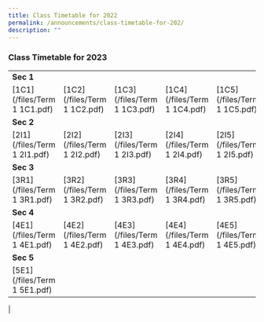 ```yaml
---
title: Class Timetable for 2022
permalink: /announcements/class-timetable-for-202/
description: ""
---
```

### **Class Timetable for 2023**

| | | | | | | | | 
|---|---|---|---|---|---|---|---|
| **Sec 1** |  |  |  |  |  |  |  |
| [1C1](/files/Term 1 1C1.pdf) | [1C2](/files/Term 1 1C2.pdf) | [1C3](/files/Term 1 1C3.pdf) | [1C4](/files/Term 1 1C4.pdf) | [1C5](/files/Term 1 1C5.pdf) | [1C6](/files/Term 1 1C6.pdf) | [1C7](/files/Term 1 1C7.pdf) | [1C8](/files/Term 1 1C8.pdf) |
| **Sec 2** |  |  |  |  |  |  |  |
| [2I1](/files/Term 1 2I1.pdf) | [2I2](/files/Term 1 2I2.pdf) | [2I3](/files/Term 1 2I3.pdf) | [2I4](/files/Term 1 2I4.pdf) | [2I5](/files/Term 1 2I5.pdf) | [2I6](/files/Term 1 2I6.pdf) | [2I7](/files/Term 1 2I7.pdf) | [2I8](/files/Term 1 2I8.pdf) |
| **Sec 3** |  |  |  |  |  |  |  |
| [3R1](/files/Term 1 3R1.pdf) | [3R2](/files/Term 1 3R2.pdf) | [3R3](/files/Term 1 3R3.pdf) | [3R4](/files/Term 1 3R4.pdf) | [3R5](/files/Term 1 3R5.pdf) | [3R6](/files/Term 1 3R6.pdf) | [3R7](/files/Term 1 3R7.pdf) | [3R8](/files/Term 1 3R8.pdf) |
| **Sec 4** |  |  |  |  |  |  |  |
| [4E1](/files/Term 1 4E1.pdf) | [4E2](/files/Term 1 4E2.pdf) | [4E3](/files/Term 1 4E3.pdf) | [4E4](/files/Term 1 4E4.pdf) | [4E5](/files/Term 1 4E5.pdf)| [4E6](/files/Term 1 4E6.pdf) | [4E7](/files/Term 1 4E7.pdf) | [4E8](/files/Term 1 4E8.pdf) |
| **Sec 5** |  |  |  |  |  |  |  |
| [5E1](/files/Term 1 5E1.pdf) |
|